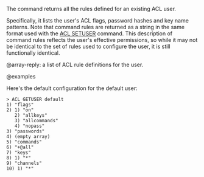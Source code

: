 The command returns all the rules defined for an existing ACL user.

Specifically, it lists the user's ACL flags, password hashes and key name
patterns. Note that command rules are returned as a string in the same
format used with the [ACL SETUSER](/commands/acl-setuser) command. This description of command rules
reflects the user's effective permissions, so while it may not be identical to
the set of rules used to configure the user, it is still functionally identical.

@array-reply: a list of ACL rule definitions for the user.

@examples

Here's the default configuration for the default user:

```
> ACL GETUSER default
1) "flags"
2) 1) "on"
   2) "allkeys"
   3) "allcommands"
   4) "nopass"
3) "passwords"
4) (empty array)
5) "commands"
6) "+@all"
7) "keys"
8) 1) "*"
9) "channels"
10) 1) "*"
```

